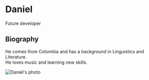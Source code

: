 # Daniel

Future developer

## Biography

He comes from Colombia and has a background in Linguistics and Literature.  
He loves music and learning new skills.

![Daniel's photo](https://github.com/denrique-alvarez/denrique-alvarez/blob/main/Foto%20perfil.jpeg)
